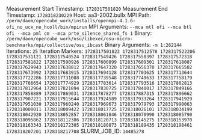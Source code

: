 Measurement Start Timestamp: `1728317501820`
Measurement End Timestamp: `1728318230229`
Host: aa3-2002.bullx
MPI Path: `/perm/daom/opencube_work/installs/openmpi-4.1.6-ofi_no_ucx_no_hcoll/bin/mpirun`
MPI Arguments: `--mca mtl ofi --mca btl ofi --mca pml cm --mca prte_silence_shared_fs 1`
Binary: `/perm/daom/opencube_work/osu/libexec/osu-micro-benchmarks/mpi/collective/osu_ibcast`
Binary Arguments: `-m 1:262144`
Iterations: `25`
Iteration Markers: `1728317501823 1728317512578 1728317522206 1728317531121 1728317540524 1728317549426 1728317558397 1728317572318 1728317581822 1728317590926 1728317600899 1728317609301 1728317618087 1728317629943 1728317638812 1728317647320 1728317656370 1728317665502 1728317673992 1728317683915 1728317694128 1728317703625 1728317713644 1728317722286 1728317731008 1728317739548 1728317749633 1728317758179 1728317766654 1728317774929 1728317783614 1728317793516 1728317802813 1728317812964 1728317821894 1728317830725 1728317840017 1728317849166 1728317858889 1728317869031 1728317878277 1728317887315 1728317896662 1728317907221 1728317915644 1728317924589 1728317933264 1728317941929 1728317951030 1728317960240 1728317969673 1728317979793 1728317990063 1728318000011 1728318009422 1728318017725 1728318026101 1728318034199 1728318042920 1728318052857 1728318061846 1728318070990 1728318085790 1728318095862 1728318112386 1728318120713 1728318145275 1728318153970 1728318163343 1728318172305 1728318180873 1728318189435 1728318198461 1728318207201 1728318217708`
SLURM_JOB_ID: `14485278`
